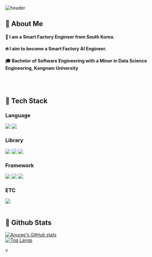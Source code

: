 <div>
  
  <!--Header-->
  ![header](https://capsule-render.vercel.app/api?type=waving&color=gradient&height=300&section=header&text=Good%20to%20see%20you%20%F0%9F%A4%97)
  
</div>

<div>
  <!--Body-->
  
  ## 👀 About Me
  #### :raising_hand: I am a Smart Factory Engineer from South Korea.<br/>
  #### :fire: I aim to become a Smart Factory AI Engineer.<br/>
  #### :mortar_board: Bachelor of Software Engineering with a Minor in Data Science Engineering, Kangnam University
  <br/>
  <br/>
  
  ## 🧱 Tech Stack
  ### Language
  <!--Python-->
  <img src="https://img.shields.io/badge/Python-3776AB?style=flat-square&logo=Python&logoColor=white"/>
  <!--C#-->
  <img src="https://img.shields.io/badge/-C%23-000000?logo=Csharp&logoColor=green">
  <br/>
  
  ### Library
  <!--PyTorch-->
  <img src="https://img.shields.io/badge/PyTorch-EE4C2C?style=flat-square&logo=PyTorch&logoColor=white"/>
  <!--Tensorflow-->
  <img src="https://img.shields.io/badge/TensorFlow-FF6F00?style=flat-square&logo=Tensorflow&logoColor=white"/>
  <!--Devexpress-->
  <img src="https://img.shields.io/badge/DevExpress-FF7200?style=flat-square&logo=Devexpress&logoColor=white"/>
  <br/>
  
  ### Framework
  <!--.Net-->
  <img src="https://img.shields.io/badge/.NET-512BD4?style=flat-square&logo=.Net&logoColor=white"/>
  <!--Node.js-->
  <img src="https://img.shields.io/badge/Node.js-5FA04E?style=flat-square&logo=Node.js&logoColor=white"/>
  <!--Flutter-->
  <img src="https://img.shields.io/badge/Flutter-02569B?style=flat-square&logo=Flutter&logoColor=white&Color=white"/>
  <br/>
  
  ### ETC
  <!--MsSQL-->
  <img src="https://img.shields.io/badge/MSSQL-4479A1?style=flat-square&logo=MSSQL&logoColor=white"/>
  <br/>
  <br/>
  
  ## 🤔 Github Stats
  [![Anurag's GitHub stats](https://github-readme-stats.vercel.app/api?username=Daehwan0410)](https://github.com/anuraghazra/github-readme-stats)
  <br/>
  [![Top Langs](https://github-readme-stats.vercel.app/api/top-langs/?username=Daehwan0410)](https://github.com/anuraghazra/github-readme-stats)
  
</div>

<!--
**Daehwan0410/Daehwan0410** is a ✨ _special_ ✨ repository because its `README.md` (this file) appears on your GitHub profile.

Here are some ideas to get you started:
- Hi there 👋
- 🔭 I’m currently working on ...
- 🌱 I’m currently learning ...
- 👯 I’m looking to collaborate on ...
- 🤔 I’m looking for help with ...
- 💬 Ask me about ...
- 📫 How to reach me: ...
- 😄 Pronouns: ...
- ⚡ Fun fact: ...
-->v
